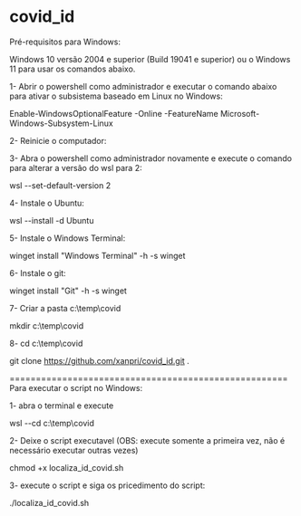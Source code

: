 # covid_id

Pré-requisitos para Windows:

Windows 10 versão 2004 e superior (Build 19041 e superior) ou o Windows 11 para usar os comandos abaixo.

1- Abrir o powershell como administrador e executar o comando abaixo para ativar o subsistema baseado em Linux no Windows:

Enable-WindowsOptionalFeature -Online -FeatureName Microsoft-Windows-Subsystem-Linux

2- Reinicie o computador:

3- Abra o powershell como administrador novamente e execute o comando para alterar a versão do wsl para 2:

wsl --set-default-version 2

4- Instale o Ubuntu:

wsl --install -d Ubuntu

5- Instale o Windows Terminal:

winget install "Windows Terminal" -h -s winget

6- Instale o git:

winget install "Git" -h -s winget
 
7- Criar a pasta c:\temp\covid

mkdir c:\temp\covid

8- cd c:\temp\covid

git clone https://github.com/xanpri/covid_id.git .




=====================================================
Para executar o script no Windows:

1- abra o terminal e execute

wsl --cd c:\temp\covid

2- Deixe o script executavel (OBS: execute somente a primeira vez, não é necessário executar outras vezes)

chmod +x localiza_id_covid.sh

3- execute o script e siga os pricedimento do script:

./localiza_id_covid.sh
